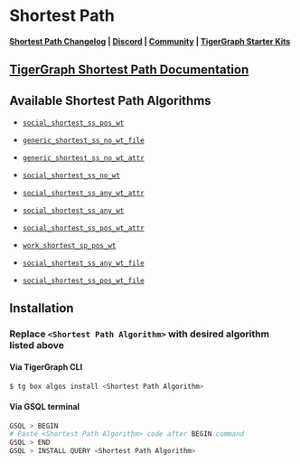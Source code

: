 
# Shortest Path

#### [Shortest Path Changelog](https://github.com/karimsaraipour/gsql-graph-algorithms/tree/algorithm-folder-restructure/algorithms/templates/examples/shortest_path/CHANGELOG.md) | [Discord](https://discord.gg/vFbmPyvJJN) | [Community](https://community.tigergraph.com) | [TigerGraph Starter Kits](https://github.com/zrougamed/TigerGraph-Starter-Kits-Parser)

## [TigerGraph Shortest Path Documentation](https://docs.tigergraph.com/tigergraph-platform-overview/graph-algorithm-library#single-source-shortest-path-weighted)

## Available Shortest Path Algorithms 

* [`social_shortest_ss_pos_wt`](https://github.com/karimsaraipour/gsql-graph-algorithms/tree/algorithm-folder-restructure/algorithms/templates/examples/shortest_path/social_shortest_ss_pos_wt.gsql)

* [`generic_shortest_ss_no_wt_file`](https://github.com/karimsaraipour/gsql-graph-algorithms/tree/algorithm-folder-restructure/algorithms/templates/examples/shortest_path/generic_shortest_ss_no_wt_file.gsql)

* [`generic_shortest_ss_no_wt_attr`](https://github.com/karimsaraipour/gsql-graph-algorithms/tree/algorithm-folder-restructure/algorithms/templates/examples/shortest_path/generic_shortest_ss_no_wt_attr.gsql)

* [`social_shortest_ss_no_wt`](https://github.com/karimsaraipour/gsql-graph-algorithms/tree/algorithm-folder-restructure/algorithms/templates/examples/shortest_path/social_shortest_ss_no_wt.gsql)

* [`social_shortest_ss_any_wt_attr`](https://github.com/karimsaraipour/gsql-graph-algorithms/tree/algorithm-folder-restructure/algorithms/templates/examples/shortest_path/social_shortest_ss_any_wt_attr.gsql)

* [`social_shortest_ss_any_wt`](https://github.com/karimsaraipour/gsql-graph-algorithms/tree/algorithm-folder-restructure/algorithms/templates/examples/shortest_path/social_shortest_ss_any_wt.gsql)

* [`social_shortest_ss_pos_wt_attr`](https://github.com/karimsaraipour/gsql-graph-algorithms/tree/algorithm-folder-restructure/algorithms/templates/examples/shortest_path/social_shortest_ss_pos_wt_attr.gsql)

* [`work_shortest_sp_pos_wt`](https://github.com/karimsaraipour/gsql-graph-algorithms/tree/algorithm-folder-restructure/algorithms/templates/examples/shortest_path/work_shortest_sp_pos_wt.gsql)

* [`social_shortest_ss_any_wt_file`](https://github.com/karimsaraipour/gsql-graph-algorithms/tree/algorithm-folder-restructure/algorithms/templates/examples/shortest_path/social_shortest_ss_any_wt_file.gsql)

* [`social_shortest_ss_pos_wt_file`](https://github.com/karimsaraipour/gsql-graph-algorithms/tree/algorithm-folder-restructure/algorithms/templates/examples/shortest_path/social_shortest_ss_pos_wt_file.gsql)

## Installation 

### Replace `<Shortest Path Algorithm>` with desired algorithm listed above 

#### Via TigerGraph CLI

```bash
$ tg box algos install <Shortest Path Algorithm>
```

#### Via GSQL terminal

```bash
GSQL > BEGIN
# Paste <Shortest Path Algorithm> code after BEGIN command
GSQL > END 
GSQL > INSTALL QUERY <Shortest Path Algorithm>
```